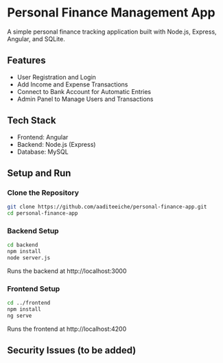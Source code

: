 # Personal Finance Management App

A simple personal finance tracking application built with Node.js, Express, Angular, and SQLite.

## Features

- User Registration and Login  
- Add Income and Expense Transactions  
- Connect to Bank Account for Automatic Entries
- Admin Panel to Manage Users and Transactions  

## Tech Stack

- Frontend: Angular  
- Backend: Node.js (Express)  
- Database: MySQL

## Setup and Run

### Clone the Repository
```sh
git clone https://github.com/aaditeeiche/personal-finance-app.git
cd personal-finance-app
```

### Backend Setup
```sh
cd backend
npm install
node server.js
```

Runs the backend at http://localhost:3000

### Frontend Setup
```sh
cd ../frontend
npm install
ng serve
```
Runs the frontend at http://localhost:4200

## Security Issues (to be added)
